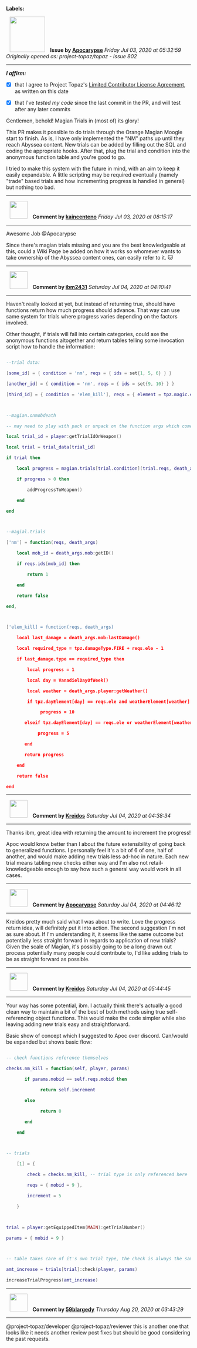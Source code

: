 **Labels:**



<a href="https://github.com/Apocarypse"><img src="https://avatars1.githubusercontent.com/u/45616576?v=4" width="96" height="96" hspace="10"></img></a> **Issue by [Apocarypse](https://github.com/Apocarypse)**
_Friday Jul 03, 2020 at 05:32:59_
_Originally opened as: project-topaz/topaz - Issue 802_

----

<!-- place 'x' mark between square [] brackets to affirm: -->
**_I affirm:_**
- [x] that I agree to Project Topaz's [Limited Contributor License Agreement](http://project-topaz.com/blob/release/CONTRIBUTOR_AGREEMENT.md), as written on this date
- [x] that I've _tested my code_ since the last commit in the PR, and will test after any later commits

Gentlemen, behold! Magian Trials in (most of) its glory!

This PR makes it possible to do trials through the Orange Magian Moogle start to finish. As is, I have only implemented the "NM" paths up until they reach Abyssea content. New trials can be added by filling out the SQL and coding the appropriate hooks. After that, plug the trial and condition into the anonymous function table and you're good to go.

I tried to make this system with the future in mind, with an aim to keep it easily expandable. A little scripting may be required eventually (namely "trade" based trials and how incrementing progress is handled in general) but nothing too bad.


----
<a href="https://github.com/kaincenteno"><img src="https://avatars3.githubusercontent.com/u/26943220?v=4" width="48" height="48" hspace="10"></img></a> **Comment by [kaincenteno](https://github.com/kaincenteno)**
_Friday Jul 03, 2020 at 08:15:17_

----

Awesome Job @Apocarypse 

Since there's magian trials missing and you are the best knowledgeable at this, could a Wiki Page be added on how it works so whomever wants to take ownership of the Abyssea content ones, can easily refer to it. :cat: 


----
<a href="https://github.com/ibm2431"><img src="https://avatars3.githubusercontent.com/u/13112942?v=4" width="48" height="48" hspace="10"></img></a> **Comment by [ibm2431](https://github.com/ibm2431)**
_Saturday Jul 04, 2020 at 04:10:41_

----

Haven't really looked at yet, but instead of returning true, should have functions return how much progress should advance. That way can use same system for trials where progress varies depending on the factors involved.

Other thought, if trials will fall into certain categories, could axe the anonymous functions altogether and return tables telling some invocation script how to handle the information:
```lua
--trial data:
[some_id] = { condition = 'nm', reqs = { ids = set{1, 5, 6} } }
[another_id] = { condition = 'nm', reqs = { ids = set{9, 10} } }
[third_id] = { condition = 'elem_kill'], reqs = { element = tpz.magic.element.WIND } }

--magian.onmobdeath
-- may need to play with pack or unpack on the function args which come into the function
local trial_id = player:getTrialIdOnWeapon()
local trial = trial_data[trial_id]
if trial then
    local progress = magian.trials[trial.condition](trial.reqs, death_args)
    if progress > 0 then
        addProgressToWeapon()
    end
end

--magial.trials
['nm'] = function(reqs, death_args)
    local mob_id = death_args.mob:getID()
    if reqs.ids[mob_id] then
        return 1
    end
    return false
end,

['elem_kill] = function(reqs, death_args)
    local last_damage = death_args.mob:lastDamage()
    local required_type = tpz.damageType.FIRE + reqs.ele - 1
    if last_damage.type == required_type then
        local progress = 1
        local day = VanadielDayOfWeek()
        local weather = death_args.player:getWeather()
        if tpz.dayElement[day] == reqs.ele and weatherElement[weather] == reqs.ele then
             progress = 10
       elseif tpz.dayElement[day] == reqs.ele or weatherElement[weather] == reqs.ele then
            progress = 5
       end
       return progress
    end
    return false
end
```


----
<a href="https://github.com/Kreidos"><img src="https://avatars0.githubusercontent.com/u/12466395?v=4" width="48" height="48" hspace="10"></img></a> **Comment by [Kreidos](https://github.com/Kreidos)**
_Saturday Jul 04, 2020 at 04:38:34_

----

Thanks ibm, great idea with returning the amount to increment the progress!

Apoc would know better than I about the future extensibility of going back to generalized functions. I personally feel it's a bit of 6 of one, half of another, and would make adding new trials less ad-hoc in nature. Each new trial means tabling new checks either way and I'm also not retail-knowledgeable enough to say how such a general way would work in all cases. 


----
<a href="https://github.com/Apocarypse"><img src="https://avatars1.githubusercontent.com/u/45616576?v=4" width="48" height="48" hspace="10"></img></a> **Comment by [Apocarypse](https://github.com/Apocarypse)**
_Saturday Jul 04, 2020 at 04:46:12_

----

Kreidos pretty much said what I was about to write. Love the progress return idea, will definitely put it into action. The second suggestion I'm not as sure about. If I'm understanding it, it seems like the same outcome but potentially less straight forward in regards to application of new trials? Given the scale of Magian, it's possibly going to be a long drawn out process potentially many people could contribute to, I'd like adding trials to be as straight forward as possible.


----
<a href="https://github.com/Kreidos"><img src="https://avatars0.githubusercontent.com/u/12466395?v=4" width="48" height="48" hspace="10"></img></a> **Comment by [Kreidos](https://github.com/Kreidos)**
_Saturday Jul 04, 2020 at 05:44:45_

----

Your way has some potential, ibm. I actually think there's actually a good clean way to maintain a bit of the best of both methods using true self-referencing object functions. This would make the code simpler while also leaving adding new trials easy and straightforward.

Basic show of concept which I suggested to Apoc over discord. Can/would be expanded but shows basic flow:
```lua
-- check functions reference themselves
checks.nm_kill = function(self, player, params)
       if params.mobid == self.reqs.mobid then 
             return self.increment
       else
             return 0
       end
    end

-- trials
    [1] = {
        check = checks.nm_kill, -- trial type is only referenced here
        reqs = { mobid = 9 },
        increment = 5
    }

trial = player:getEquippedItem(MAIN):getTrialNumber()
params = { mobid = 9 }

-- table takes care of it's own trial type, the check is always the same regardless
amt_increase = trials[trial]:check(player, params) 
increaseTrialProgress(amt_increase)
```


----
<a href="https://github.com/59blargedy"><img src="https://avatars0.githubusercontent.com/u/52636208?v=4" width="48" height="48" hspace="10"></img></a> **Comment by [59blargedy](https://github.com/59blargedy)**
_Thursday Aug 20, 2020 at 03:43:29_

----

@project-topaz/developer  @project-topaz/reviewer this is another one that looks like it needs another review post fixes but should be good considering the past requests.
